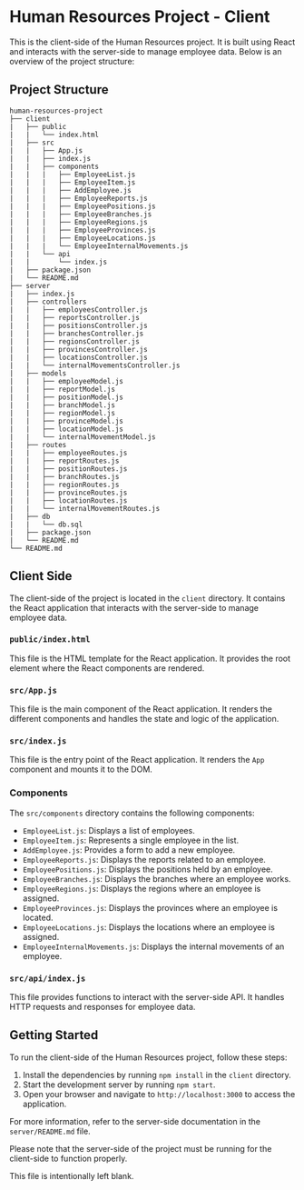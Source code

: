 # Human Resources Project - Client

This is the client-side of the Human Resources project. It is built using React and interacts with the server-side to manage employee data. Below is an overview of the project structure:

## Project Structure

```
human-resources-project
├── client
|   ├── public
|   |   └── index.html
|   ├── src
|   |   ├── App.js
|   |   ├── index.js
|   |   ├── components
|   |   |   ├── EmployeeList.js
|   |   |   ├── EmployeeItem.js
|   |   |   ├── AddEmployee.js
|   |   |   ├── EmployeeReports.js
|   |   |   ├── EmployeePositions.js
|   |   |   ├── EmployeeBranches.js
|   |   |   ├── EmployeeRegions.js
|   |   |   ├── EmployeeProvinces.js
|   |   |   ├── EmployeeLocations.js
|   |   |   └── EmployeeInternalMovements.js
|   |   └── api
|   |       └── index.js
|   ├── package.json
|   └── README.md
├── server
|   ├── index.js
|   ├── controllers
|   |   ├── employeesController.js
|   |   ├── reportsController.js
|   |   ├── positionsController.js
|   |   ├── branchesController.js
|   |   ├── regionsController.js
|   |   ├── provincesController.js
|   |   ├── locationsController.js
|   |   └── internalMovementsController.js
|   ├── models
|   |   ├── employeeModel.js
|   |   ├── reportModel.js
|   |   ├── positionModel.js
|   |   ├── branchModel.js
|   |   ├── regionModel.js
|   |   ├── provinceModel.js
|   |   ├── locationModel.js
|   |   └── internalMovementModel.js
|   ├── routes
|   |   ├── employeeRoutes.js
|   |   ├── reportRoutes.js
|   |   ├── positionRoutes.js
|   |   ├── branchRoutes.js
|   |   ├── regionRoutes.js
|   |   ├── provinceRoutes.js
|   |   ├── locationRoutes.js
|   |   └── internalMovementRoutes.js
|   ├── db
|   |   └── db.sql
|   ├── package.json
|   └── README.md
└── README.md
```

## Client Side

The client-side of the project is located in the `client` directory. It contains the React application that interacts with the server-side to manage employee data.

### `public/index.html`

This file is the HTML template for the React application. It provides the root element where the React components are rendered.

### `src/App.js`

This file is the main component of the React application. It renders the different components and handles the state and logic of the application.

### `src/index.js`

This file is the entry point of the React application. It renders the `App` component and mounts it to the DOM.

### Components

The `src/components` directory contains the following components:

- `EmployeeList.js`: Displays a list of employees.
- `EmployeeItem.js`: Represents a single employee in the list.
- `AddEmployee.js`: Provides a form to add a new employee.
- `EmployeeReports.js`: Displays the reports related to an employee.
- `EmployeePositions.js`: Displays the positions held by an employee.
- `EmployeeBranches.js`: Displays the branches where an employee works.
- `EmployeeRegions.js`: Displays the regions where an employee is assigned.
- `EmployeeProvinces.js`: Displays the provinces where an employee is located.
- `EmployeeLocations.js`: Displays the locations where an employee is assigned.
- `EmployeeInternalMovements.js`: Displays the internal movements of an employee.

### `src/api/index.js`

This file provides functions to interact with the server-side API. It handles HTTP requests and responses for employee data.

## Getting Started

To run the client-side of the Human Resources project, follow these steps:

1. Install the dependencies by running `npm install` in the `client` directory.
2. Start the development server by running `npm start`.
3. Open your browser and navigate to `http://localhost:3000` to access the application.

For more information, refer to the server-side documentation in the `server/README.md` file.

Please note that the server-side of the project must be running for the client-side to function properly.

This file is intentionally left blank.